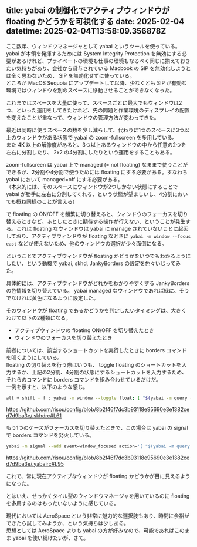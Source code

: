 title: yabai の制御化でアクティブウィンドウが floating かどうかを可視化する
date: 2025-02-04
datetime: 2025-02-04T13:58:09.356878Z
---

ここ数年、ウィンドウマネージャとして yabai というツールを使っている。  
yabai が本領を発揮するためには System Integrity Protection を無効にする必要があるけれど、プライベートの環境も仕事の環境もなるべく同じに揃えておきたい気持ちがあり、会社から貸与されている Macbook の SIP を無効化しようとは全く思わないため、 SIP を無効化せずに使っている。  
ところが MacOS Sequoia にアップデートして以降、少なくとも SIP が有効な環境ではウィンドウを別のスペースに移動させることができなくなった。

これまではスペースを大量に使って、スペースごとに最大でもウィンドウは2つ、といった運用をしてきたけれど、先の問題と作業環境のディスプレイの配置を変えたことが重なって、ウィンドウの管理方法が変わってきた。

最近は同時に使うスペースの数を少し減らして、代わりに1つのスペースに3つ以上のウィンドウがある状態で yabai の zoom-fullscreen を多用している。  
また 4K 以上の解像度があると、3つ以上あるウィンドウの中から任意の2つを左右に分割したり、 2x2 の4分割にしたりという運用をすることもある。

zoom-fullscreen は yabai 上で managed (= not floating) なままで使うことができるが、2分割や4分割で使うためには floating にする必要がある。すなわち yabai において managed=off にする必要がある。  
（本来的には、そのスペースにウィンドウが2つしかない状態にすることで yabai が勝手に左右に分割してくれる、という状態が望ましいし、4分割においても概ね同様のことが言える）

で floating の ON/OFF を頻繁に切り替えると、ウィンドウのフォーカスを切り替えるときなど、ふとしたときに期待する操作が行えない、ということが発生する。これは floating なウィンドウは yabai に manage されていないことに起因しており、アクティブウィンドウが floating なときに `yabai -m window --focus east` などが使えないため、他のウィンドウの選択が少々面倒になる。

ということでアクティブウィンドウが floating かどうかをいつでもわかるようにしたい、という動機で yabai, skhd, JankyBorders の設定を色々いじってみた。

具体的には、アクティブウィンドウがどれかをわかりやすくする JankyBorders の色情報を切り替えている。 yabai managed なウィンドウであれば緑に、そうでなければ黄色になるように設定した。

そのウィンドウが floating であるかどうかを判定したいタイミングは、大きくわけて以下の2種類になる。

- アクティブウィンドウの floating ON/OFF を切り替えたとき
- ウィンドウのフォーカスを切り替えたとき

前者については、該当するショートカットを実行したときに borders コマンドを叩くようにしている。  
floating の切り替えを行う際はいつも、 toggle floating のショートカットを入力するか、上記の2分割、4分割の状態にするショートカットを入力するため、それらのコマンドに borders コマンドを組み合わせているだけだ。  
一例を示すと、以下のような感じ。

```sh
alt + shift - f : yabai -m window --toggle float; [ "$(yabai -m query --windows --window | jq -r '.["is-floating"]')" = "false" ] && { borders active_color=0xc000ff80; :; } || borders active_color=0xc0ffff00
```
https://github.com/risou/config/blob/8b2f46f7dc3b93118e95690e3e1382ced7d9ba3e/.skhdrc#L61

もう1つのケースがフォーカスを切り替えたときで、この場合は yabai の signal で borders コマンドを発火している。

```sh
yabai -m signal --add event=window_focused action='[ "$(yabai -m query --windows --window | jq -r ".[\"is-floating\"]")" = "false" ] && { borders active_color=0xc000ff80; :; } || borders active_color=0xc0ffff00'
```
https://github.com/risou/config/blob/8b2f46f7dc3b93118e95690e3e1382ced7d9ba3e/.yabairc#L95

これで、常に現在アクティブなウィンドウが floating かどうかが目に見えるようになった。

とはいえ、せっかくタイル型のウィンドウマネージャを用いているのに floating を多用するのはもったいないように感じている。

現代においては AeroSpace という非常に魅力的な選択肢もあり、時間に余裕ができたら試してみようか、という気持ちは少しある。  
思想としては AeroSpace よりも yabai の方が好みなので、可能であればこのまま yabai を使い続けたいが、さて。